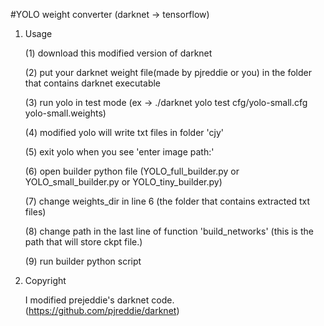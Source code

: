#YOLO weight converter (darknet -> tensorflow)

1. Usage

   (1) download this modified version of darknet


   (2) put your darknet weight file(made by pjreddie or you) in the folder that contains darknet executable


   (3) run yolo in test mode (ex -> ./darknet yolo test cfg/yolo-small.cfg yolo-small.weights)


   (4) modified yolo will write txt files in folder 'cjy'


   (5) exit yolo when you see 'enter image path:'


   (6) open builder python file (YOLO_full_builder.py or YOLO_small_builder.py or YOLO_tiny_builder.py)


   (7) change weights_dir in line 6 (the folder that contains extracted txt files)


   (8) change path in the last line of function 'build_networks' (this is the path that will store ckpt file.)


   (9) run builder python script

2. Copyright

   
    I modified prejeddie's darknet code. (https://github.com/pjreddie/darknet)
